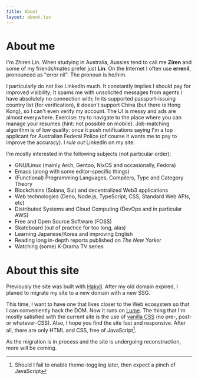 ```yaml
---
title: About
layout: about.tsx
---
```


# About me
I'm Zhiren Lin. When studying in Australia, Aussies tend to call me **Ziren** and some of my friends/mates prefer just **Lin**. On the Internet I often use **errenil**, pronounced as "error nil". The pronoun is he/him.

I particularly do not like LinkedIn much. It constantly implies I should pay for  improved visibility; It spams me with unsolicited messages from agents I have absolutely no connection with; In its supported passport-issuing country list (for verification), it doesn't support China (but there is Hong Kong), so I can't even verify my account. The UI is messy and ads are almost everywhere. Exercise: try to navigate to the place where you can manage your resumes (hint: not possible on mobile). Job-matching algorithm is of low quality: once it push notifications saying I'm a top applicant for Australian Federal Police (of course it wants me to pay to improve the accuracy). I *rule out* LinkedIn on my site.

I'm mostly interested in the following subjects (not particular order):
- GNU/Linux (mainly Arch, Gentoo, NixOS and occasionally, Fedora)
- Emacs (along with some editor-specific things)
- (Functional) Programming Languages, Compilers, Type and Category Theory
- Blockchains (Solana, Sui) and decentralized Web3 applications
- Web technologies (Deno, Node.js, TypeScript, CSS, Standard Web APIs, etc)
- Distributed Systems and Cloud Computing (DevOps and in particular AWS)
- Free and Open Source Software (FOSS)
- Skateboard (out of practice for too long, alas)
- Learning Japanese/Korea and improving English
- Reading long in-depth reports published on *The New Yorker*
- Watching (some) K-Drama TV series

# About this site
Previously the site was built with [Hakyll](https://jaspervdj.be/hakyll/). After my old domain expired, I planed to migrate my site to a new domain with a new SSG.

This time, I want to have one that lives closer to the Web ecosystem so that I can conveniently hack the DOM. Now it runs on [Lume](https://lume.land/). The thing that I'm mostly satisfied with the current site is the use of [vanilla CSS](https://github.com/Linerre/linerre.github.io/blob/master/content/css/main.css) (no pre-, post- or whatever-CSS). Also, I hope you find the site fast and responsive. After all, there are only HTML and CSS, free of JavaScript[^1].

As the migration is in process and the site is undergoing reconstruction, more will be coming.

[^1]: Should I fail to enable theme-toggling later, then expect a pinch of JavaScript

